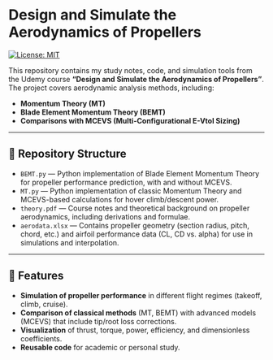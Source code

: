 # Design and Simulate the Aerodynamics of Propellers

[![License: MIT](https://img.shields.io/badge/License-MIT-yellow.svg)](LICENSE)

This repository contains my study notes, code, and simulation tools from the Udemy course **“Design and Simulate the Aerodynamics of Propellers”**. The project covers aerodynamic analysis methods, including:

- **Momentum Theory (MT)**
- **Blade Element Momentum Theory (BEMT)**
- **Comparisons with MCEVS (Multi-Configurational E-Vtol Sizing)**

---

## 📂 Repository Structure

- `BEMT.py` &mdash; Python implementation of Blade Element Momentum Theory for propeller performance prediction, with and without MCEVS.
- `MT.py` &mdash; Python implementation of classic Momentum Theory and MCEVS-based calculations for hover climb/descent power.
- `theory.pdf` &mdash; Course notes and theoretical background on propeller aerodynamics, including derivations and formulae.
- `aerodata.xlsx` &mdash; Contains propeller geometry (section radius, pitch, chord, etc.) and airfoil performance data (CL, CD vs. alpha) for use in simulations and interpolation.

---

## 🚀 Features

- **Simulation of propeller performance** in different flight regimes (takeoff, climb, cruise).
- **Comparison of classical methods** (MT, BEMT) with advanced models (MCEVS) that include tip/root loss corrections.
- **Visualization** of thrust, torque, power, efficiency, and dimensionless coefficients.
- **Reusable code** for academic or personal study.
